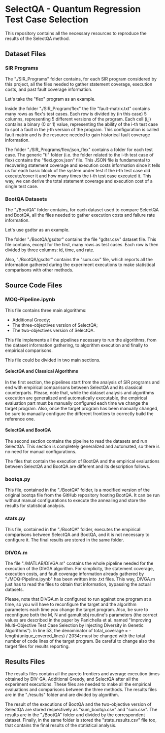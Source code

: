 # SelectQA - Quantum Regression Test Case Selection
This repository contains all the necessary resources to reproduce the results of the 
SelectQA method.

## Dataset Files

### SIR Programs

The "./SIR_Programs" folder contains, for each SIR program considered by this project, 
all the files needed to gather statement coverage, execution costs, and past fault 
coverage information.

Let's take the "flex" program as an example.

Inside the folder "./SIR_Program/flex" the file "fault-matrix.txt" contains many rows 
as flex's test cases. Each row is divided by (in this case) 5 columns, representing 5 
different versions of the program. Each cell (i,j) contains a binary (0 or 1) value, 
representing the ability of the i-th test case to spot a fault in the j-th version 
of the program. This configuration is called fault matrix and is the resource needed 
to gain historical fault coverage information.

The folder "./SIR_Programs/flex/json_flex" contains a folder for each test case. The 
generic "ti" folder (i.e. the folder related to the i-th test case of flex) contains 
the "flexi.gcov.json" file. This JSON file is fundamental to recovering statement 
coverage and execution costs information since it tells us for each basic block of 
the system under test if the i-th test case did execute/cover it and how many times
the i-th test case executed it. This way, we can derive the total statement coverage 
and execution cost of a single test case.

### BootQA Datasets

The "./BootQA" folder contains, for each dataset used to compare SelectQA and 
BootQA, all the files needed to gather execution costs and failure rate information.

Let's use gsdtsr as an example.

The folder "./BootQA/gsdtsr" contains the file "gdtsr.csv" dataset file. This 
file contains, except for the first, many rows as test cases. Each row is then 
divided by three columns: id, time, and rate.

Also, "./BootQA/gsdtsr" contains the "sum.csv" file, which reports all the 
information gathered during the experiment executions to make statistical 
comparisons with other methods.

## Source Code Files

### MOQ-Pipeline.ipynb

This file contains three main algorithms:

- Additional Greedy;
- The three-objectives version of SelectQA;
- The two-objectives version of SelectQA.

This file implements all the pipelines necessary to run the algorithms, from the dataset 
information gathering, to algorithm execution and finally to empirical comparisons.

This file could be divided in two main sections.

#### SelectQA and Classical Algorithms

In the first section, the pipelines start from the analysis of SIR programs and end
with empirical comparisons between SelectQA and its classical counterparts.
Please, note that, while the dataset analysis and algorithms execution are generalized 
and automatically executable, the empirical evaluation part must be manually 
configured each time we change the target program. Also, once the target program has been 
manually changed, be sure to manually configure the different frontiers to correctly 
build the reference one.

#### SelectQA and BootQA

The second section contains the pipeline to read the datasets and run SelectQA. This 
section is completely generalized and automated, so there is no need for manual 
configurations.

The files that contain the execution of BootQA and the empirical evaluations between 
SelectQA and BootQA are different and its description follows.

### bootqa.py

This file, contained in the "./BootQA" folder, is a modified version of the original bootqa file from the GitHub 
repository hosting BootQA. It can be run without manual configurations to execute 
the annealing and store the results for statistical analysis.

### stats.py

This file, contained in the "./BootQA" folder, executes the empirical comparisons between SelectQA and BootQA, and it is not 
necessary to configure it. The final results are stored in the same folder.

### DIVGA.m

The file "./MATLAB/DIVGA.m" contains the whole pipeline needed for the execution of 
the DIVGA algorithm. For simplicity, the statement coverage, execution costs, and fault 
coverage information already gathered by "./MOQ-Pipeline.ipynb" has been written into 
.txt files. This way, DIVGA.m just has to read the files to obtain that information, 
bypassing the actual datasets. 

Please, note that DIVGA.m is configured to run against one program at a time, so you 
will have to reconfigure the target and the algorithm parameters each time you 
change the target program. Also, be sure to reconfigure both the M, N and gamultiobj 
routine's parameters (the correct values are described in the paper by Panichella et 
al. named "Improving Multi-Objective Test Case Selection by Injecting Diversity in Genetic Algorithms").
In line 53, the denominator of total_coverage = -length(unique_covered_lines) / 2034; 
must be changed with the total number of code lines of the target program.
Be careful to change also the target files for results reporting.

## Results Files

The results files contain all the pareto frontiers and average execution times obtained 
by DIV-GA, Additional Greedy, and SelectQA after all the experiment executions.
These files are needed to make all the empirical evaluations and comparisons between 
the three methods. The results files are in the "./results" folder and are 
divided by algorithm.

The result of the executions of BootQA and the two-objective version of SelectQA are 
stored respectively as "sum_bootqa.csv" and "sum.csv". The results are in the 
"./BootQA" folder and divided by the correspondent dataset. Finally, in the same folder 
is stored the "stats_results.csv" file too, that contains the final results of the 
statistical analysis.
